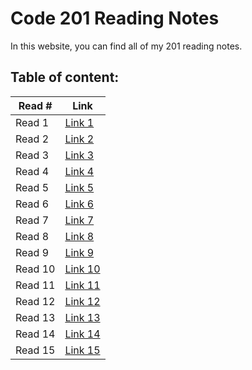 # Code 201 Reading Notes

In this website, you can find all of my 201 reading notes.

## Table of content:

| Read # | Link |
|------|------|
| Read 1 | [Link 1](class-01.md) |
| Read 2 | [Link 2](class-02.md) |
| Read 3 | [Link 3](class-03.md) |
| Read 4 | [Link 4](class-04.md) |
| Read 5 | [Link 5]() |
| Read 6 | [Link 6]() |
| Read 7 | [Link 7]() |
| Read 8 | [Link 8]() |
| Read 9 | [Link 9]() |
| Read 10 | [Link 10]() |
| Read 11 | [Link 11]() |
| Read 12 | [Link 12]() |
| Read 13 | [Link 13]() |
| Read 14 | [Link 14]() |
| Read 15 | [Link 15]() |
